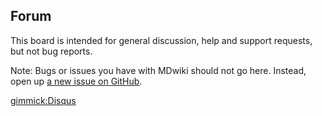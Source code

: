 ## Forum

This board is intended for general discussion, help and support requests, but not bug reports.

Note: Bugs or issues you have with MDwiki should not go here. Instead, open up [a new issue on GitHub](https://github.com/cgarciagl/Yupii/issues).

[gimmick:Disqus](yupii)
